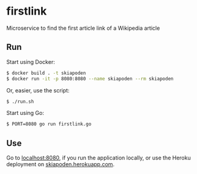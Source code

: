 # firstlink

Microservice to find the first article link of a Wikipedia article

## Run

Start using Docker:

```sh
$ docker build . -t skiapoden
$ docker run -it -p 8080:8080 --name skiapoden --rm skiapoden
```

Or, easier, use the script:

```sh
$ ./run.sh
```

Start using Go:

```sh
$ PORT=8080 go run firstlink.go
```

## Use

Go to [localhost:8080](http://localhost:8080), if you run the application locally, or use the Heroku deployment on [skiapoden.herokuapp.com](https://skiapoden.herokuapp.com).
